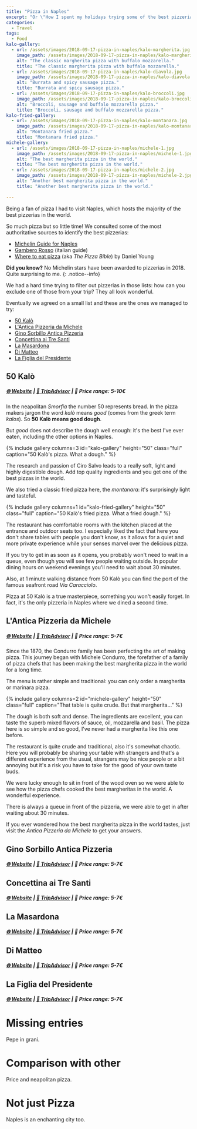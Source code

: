```yaml
---
title: "Pizza in Naples"
excerpt: "Or \"How I spent my holidays trying some of the best pizzerias in the world\"."
categories:
  - Travel
tags:
  - Food
kalo-gallery:
  - url: /assets/images/2018-09-17-pizza-in-naples/kalo-margherita.jpg
    image_path: /assets/images/2018-09-17-pizza-in-naples/kalo-margherita.jpg
    alt: "The classic margherita pizza with buffalo mozzarella."
    title: "The classic margherita pizza with buffalo mozzarella."
  - url: /assets/images/2018-09-17-pizza-in-naples/kalo-diavola.jpg
    image_path: /assets/images/2018-09-17-pizza-in-naples/kalo-diavola.jpg
    alt: "Burrata and spicy sausage pizza."
    title: "Burrata and spicy sausage pizza."
  - url: /assets/images/2018-09-17-pizza-in-naples/kalo-broccoli.jpg
    image_path: /assets/images/2018-09-17-pizza-in-naples/kalo-broccoli.jpg
    alt: "Broccoli, sausage and buffalo mozzarella pizza."
    title: "Broccoli, sausage and buffalo mozzarella pizza."
kalo-fried-gallery:
  - url: /assets/images/2018-09-17-pizza-in-naples/kalo-montanara.jpg
    image_path: /assets/images/2018-09-17-pizza-in-naples/kalo-montanara.jpg
    alt: "Montanara fried pizza."
    title: "Montanara fried pizza."
michele-gallery:
  - url: /assets/images/2018-09-17-pizza-in-naples/michele-1.jpg
    image_path: /assets/images/2018-09-17-pizza-in-naples/michele-1.jpg
    alt: "The best margherita pizza in the world."
    title: "The best margherita pizza in the world."
  - url: /assets/images/2018-09-17-pizza-in-naples/michele-2.jpg
    image_path: /assets/images/2018-09-17-pizza-in-naples/michele-2.jpg
    alt: "Another best margherita pizza in the world."
    title: "Another best margherita pizza in the world."
  
---
```


Being a fan of pizza I had to visit Naples, which hosts the majority of the best pizzerias in the world.

So much pizza but so little time! We consulted some of the most authoritative sources to identify the best pizzerias:

- [Michelin Guide for Naples](https://travelguide.michelin.com/restaurants/7509)
- [Gambero Rosso](http://www.gamberorosso.it/it/food/1045892-guida-pizzerie-d-italia-2018-del-gambero-rosso-elenco-dei-migliori-e-dei-premiati) (italian guide)
- [Where to eat pizza](https://www.amazon.com/Where-Eat-Pizza-Daniel-Young/dp/0714871168) (aka *The Pizza Bible*) by Daniel Young

**Did you know?** No Michelin stars have been awarded to pizzerias in 2018. Quite surprising to me.
{: .notice--info}

We had a hard time trying to filter out pizzerias in those lists: how can you exclude one of those from your trip? They all look wonderful.

Eventually we agreed on a small list and these are the ones we managed to try:

- [50 Kalò](#50-kalò)
- [L'Antica Pizzeria da Michele](#lantica-pizzeria-da-michele)
- [Gino Sorbillo Antica Pizzeria](#gino-sorbillo-antica-pizzeria)
- [Concettina ai Tre Santi](#concettina-ai-tre-santi)
- [La Masardona](#la-masardona)
- [Di Matteo](#di-matteo)
- [La Figlia del Presidente](#la-figlia-del-presidente)

## 50 Kalò

##### [:globe_with_meridians: Website](http://www.xn--50kal-yta.it/index.php/en) | [:book: TripAdvisor](https://www.tripadvisor.com/Restaurant_Review-g187785-d6226929-Reviews-50_Kalo_Di_Ciro_Salvo-Naples_Province_of_Naples_Campania.html) | :pizza: Price range: 5-10€

In the neapolitan *Smorfia* the number 50 represents bread. In the pizza makers jargon the word *kalò* means *good* (comes from the greek term *kalos*). So **50 Kalò means good dough**.

But *good* does not describe the dough well enough: it's the best I've ever eaten, including the other options in Naples.

{% include gallery columns=3 id="kalo-gallery" height="50" class="full" caption="50 Kalò's pizza. What a dough." %}

The research and passion of Ciro Salvo leads to a really soft, light and highly digestible dough. Add top quality ingredients and you get one of the best pizzas in the world.

We also tried a classic fried pizza here, the *montanara*: it's surprisingly light and tasteful.

{% include gallery columns=1 id="kalo-fried-gallery" height="50" class="full" caption="50 Kalò's fried pizza. What a fried dough." %}

The restaurant has comfortable rooms with the kitchen placed at the entrance and outdoor seats too. I especially liked the fact that here you don't share tables with people you don't know, as it allows for a quiet and more private experience while your senses marvel over the delicious pizza.

If you try to get in as soon as it opens, you probably won't need to wait in a queue, even though you will see few people waiting outside. In popular dining hours on weekend evenings you'll need to wait about 30 minutes.

Also, at 1 minute walking distance from 50 Kalò you can find the port of the famous seafront road *Via Caracciolo*.

Pizza at 50 Kalò is a true masterpiece, something you won't easily forget. In fact, it's the only pizzeria in Naples where we dined a second time.

## L'Antica Pizzeria da Michele

##### [:globe_with_meridians: Website](http://www.damichele.net/) | [:book: TripAdvisor](https://www.tripadvisor.com/Restaurant_Review-g187785-d1235237-Reviews-L_Antica_Pizzeria_da_Michele-Naples_Province_of_Naples_Campania.html) | :pizza: Price range: 5-7€

Since the 1870, the Condurro family has been perfecting the art of making pizza. This journey began with Michele Condurro, the forefather of a family of pizza chefs that has been making the best margherita pizza in the world for a long time.

The menu is rather simple and traditional: you can only order a margherita or marinara pizza.

{% include gallery columns=2 id="michele-gallery" height="50" class="full" caption="That table is quite crude. But that margherita..." %}

The dough is both soft and dense. The ingredients are excellent, you can taste the superb mixed flavors of sauce, oil, mozzarella and basil. The pizza here is so simple and so good, I've never had a margherita like this one before.

The restaurant is quite crude and traditional, also it's somewhat chaotic. Here you will probably be sharing your table with strangers and that's a different experience from the usual, strangers may be nice people or a bit annoying but it's a risk you have to take for the good of your own taste buds.

We were lucky enough to sit in front of the wood oven so we were able to see how the pizza chefs cooked the best margheritas in the world. A wonderful experience.

There is always a queue in front of the pizzeria, we were able to get in after waiting about 30 minutes.

If you ever wondered how the best margherita pizza in the world tastes, just visit the *Antica Pizzeria da Michele* to get your answers.

## Gino Sorbillo Antica Pizzeria

##### [:globe_with_meridians: Website]() | [:book: TripAdvisor]() | :pizza: Price range: 5-7€

## Concettina ai Tre Santi

##### [:globe_with_meridians: Website]() | [:book: TripAdvisor]() | :pizza: Price range: 5-7€

## La Masardona

##### [:globe_with_meridians: Website]() | [:book: TripAdvisor]() | :pizza: Price range: 5-7€

## Di Matteo

##### [:globe_with_meridians: Website]() | [:book: TripAdvisor]() | :pizza: Price range: 5-7€

## La Figlia del Presidente

##### [:globe_with_meridians: Website]() | [:book: TripAdvisor]() | :pizza: Price range: 5-7€

# Missing entries

Pepe in grani.

# Comparison with other 

Price and neapolitan pizza.

# Not just Pizza

Naples is an enchanting city too.
